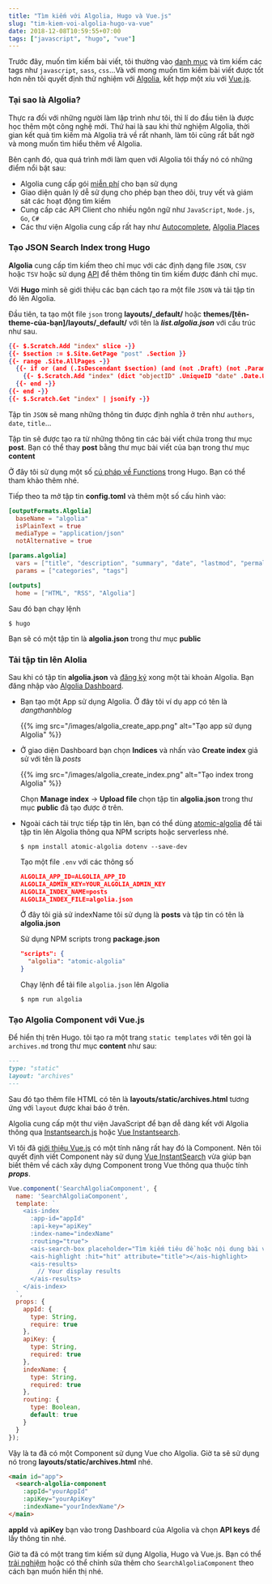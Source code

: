 ```yaml
---
title: "Tìm kiếm với Algolia, Hugo và Vue.js"
slug: "tim-kiem-voi-algolia-hugo-va-vue"
date: 2018-12-08T10:59:55+07:00
tags: ["javascript", "hugo", "vue"]
---
```


Trước đây, muốn tìm kiếm bài viết, tôi thường vào [danh mục](/tags) và tìm kiếm các tags như `javascript`, `sass`, `css`...Và với mong muốn tìm kiếm bài viết được tốt hơn nên tôi quyết định thử nghiệm với [Algolia](https://www.algolia.com/), kết hợp một xíu với [Vue.js](/blog/bat-dau-voi-vue/).

### Tại sao là Algolia?

Thực ra đối với những người làm lập trình như tôi, thì lí do đầu tiên là được học thêm một công nghệ mới. Thứ hai là sau khi thử nghiệm Algolia, thời gian kết quả tìm kiếm mà Algolia trả về rất nhanh, làm tôi cũng rất bất ngờ và mong muốn tìm hiểu thêm về Algolia. 

Bên cạnh đó, qua quá trình mới làm quen với Algolia tôi thấy nó có những điểm nổi bật sau:

- Algolia cung cấp gói [miễn phí](https://www.algolia.com/users/sign_up) cho bạn sử dụng
- Giao diện quản lý dễ sử dụng cho phép bạn theo dõi, truy vết và giám sát các hoạt động tìm kiếm
- Cung cấp các API Client cho nhiều ngôn ngữ như `JavaScript`, `Node.js`, `Go`, `C#`
- Các thư viện Algolia cung cấp rất hay như [Autocomplete](https://github.com/algolia/autocomplete.js), [Algolia Places](https://community.algolia.com/places/)

### Tạo JSON Search Index trong Hugo

**Algolia** cung cấp tìm kiếm theo chỉ mục với các định dạng file `JSON`, `CSV` hoặc `TSV` hoặc sử dụng [API](https://www.algolia.com/doc/api-reference/api-methods/) để thêm thông tin tìm kiếm được đánh chỉ mục.

Với **Hugo** mình sẽ giới thiệu các bạn cách tạo ra một file `JSON` và tải tập tin đó lên Algolia.

Đầu tiên, ta tạo một file `json` trong **layouts/_default/** hoặc **themes/[tên-theme-của-bạn]/layouts/_default/** với tên là ***list.algolia.json*** với cấu trúc như sau.

```json
{{- $.Scratch.Add "index" slice -}}
{{- $section := $.Site.GetPage "post" .Section }}
{{- range .Site.AllPages -}}
  {{- if or (and (.IsDescendant $section) (and (not .Draft) (not .Params.private))) $section.IsHome -}}
    {{- $.Scratch.Add "index" (dict "objectID" .UniqueID "date" .Date.UTC.Unix "description" .Description "dir" .Dir "expirydate" .ExpiryDate.UTC.Unix "fuzzywordcount" .FuzzyWordCount "keywords" .Keywords "kind" .Kind "lang" .Lang "lastmod" .Lastmod.UTC.Unix "permalink" .Permalink "publishdate" .PublishDate "readingtime" .ReadingTime "relpermalink" .RelPermalink "summary" .Summary "title" .Title "type" .Type "url" .URL "weight" .Weight "wordcount" .WordCount "section" .Section "tags" .Params.Tags "categories" .Params.Categories "authors" .Params.Authors)}}
  {{- end -}}
{{- end -}}
{{- $.Scratch.Get "index" | jsonify -}}
```

Tập tin `JSON` sẽ mang những thông tin được định nghĩa ở trên như `authors`, `date`, `title`...

Tập tin sẽ được tạo ra từ những thông tin các bài viết chứa trong thư mục **post**. Bạn có thể thay **post** bằng thư mục bài viết của bạn trong thư mục **content**

Ở đây tôi sử dụng một số [cú pháp về Functions](https://gohugo.io/categories/functions) trong Hugo. Bạn có thể tham khảo thêm nhé.

Tiếp theo ta mở tập tin **config.toml** và thêm một số cấu hình vào:

```toml
[outputFormats.Algolia]
  baseName = "algolia"
  isPlainText = true
  mediaType = "application/json"
  notAlternative = true

[params.algolia]
  vars = ["title", "description", "summary", "date", "lastmod", "permalink"]
  params = ["categories", "tags"]

[outputs]
  home = ["HTML", "RSS", "Algolia"]
```

Sau đó bạn chạy lệnh

```shell
$ hugo
```

Bạn sẽ có một tập tin là **algolia.json** trong thư mục **public**

### Tải tập tin lên Alolia

Sau khi có tập tin **algolia.json** và [đăng ký](https://www.algolia.com/users/sign_up) xong một tài khoản Algolia. Bạn đăng nhập vào [Algolia Dashboard](https://www.algolia.com/dashboard).

- Bạn tạo một App sử dụng Algolia. Ở đây tôi ví dụ app có tên là *dangthanhblog*

    {{% img src="/images/algolia_create_app.png" alt="Tạo app sử dụng Algolia" %}}

- Ở giao diện Dashboard bạn chọn **Indices** và nhấn vào **Create index** giả sử với tên là *posts*

    {{% img src="/images/algolia_create_index.png" alt="Tạo index trong Algolia" %}}

    Chọn **Manage index** -> **Upload file** chọn tập tin **algolia.json** trong thư mục **public** đã tạo được ở trên.

- Ngoài cách tải trực tiếp tập tin lên, bạn có thể dùng [atomic-algolia](https://www.npmjs.com/package/atomic-algolia) để tải tập tin lên Algolia thông qua NPM scripts hoặc serverless nhé.

    ```shell
    $ npm install atomic-algolia dotenv --save-dev
    ```

    Tạo một file `.env` với các thông số

    ```json
    ALGOLIA_APP_ID=ALGOLIA_APP_ID
    ALGOLIA_ADMIN_KEY=YOUR_ALGOLIA_ADMIN_KEY
    ALGOLIA_INDEX_NAME=posts
    ALGOLIA_INDEX_FILE=algolia.json
    ```

    Ở đây tôi giả sử indexName tôi sử dụng là **posts** và tập tin có tên là **algolia.json**

    Sử dụng NPM scripts trong **package.json**

    ```json
    "scripts": {
      "algolia": "atomic-algolia"
    }
    ```

    Chạy lệnh để tải file `algolia.json` lên Algolia

    ```sheel
    $ npm run algolia
    ```

### Tạo Algolia Component với Vue.js

Để hiển thị trên Hugo. tôi tạo ra một trang `static templates` với tên gọi là `archives.md` trong thư mục **content** như sau:

```markdown
---
type: "static"
layout: "archives"
---
```

Sau đó tạo thêm file HTML có tên là **layouts/static/archives.html** tương ứng với `layout` được khai báo ở trên.

Algolia cung cấp một thư viện JavaScript để bạn dễ dàng kết với Algolia thông qua [Instantsearch.js](https://community.algolia.com/instantsearch.js/) hoặc [Vue Instantsearch](https://v2--vue-instantsearch.netlify.com/getting-started/migration.html).

Vì tôi đã [giới thiệu Vue.js](/blog/bat-dau-voi-vue/) có một tính năng rất hay đó là Component. Nên tôi quyết định viết Component này sử dụng [Vue InstantSearch](https://v2--vue-instantsearch.netlify.com/getting-started/migration.html) vừa giúp bạn biết thêm về cách xây dựng Component trong Vue thông qua thuộc tính ***props***.

```javascript
Vue.component('SearchAlgoliaComponent', {
  name: 'SearchAlgoliaComponent',
  template: `
    <ais-index
      :app-id="appId"
      :api-key="apiKey"
      :index-name="indexName"
      :routing="true">
      <ais-search-box placeholder="Tìm kiếm tiêu đề hoặc nội dung bài viết..."></ais-search-box>
      <ais-highlight :hit="hit" attribute="title"></ais-highlight>
      <ais-results>
        // Your display results
      </ais-results>
    </ais-index>
  `,
  props: {
    appId: {
      type: String,
      require: true
    },
    apiKey: {
      type: String,
      required: true
    },
    indexName: {
      type: String,
      required: true
    },
    routing: {
      type: Boolean,
      default: true
    }
  }
});
```

Vậy là ta đã có một Component sử dụng Vue cho Algolia. Giờ ta sẽ sử dụng nó trong **layouts/static/archives.html** nhé.

```html
<main id="app">
  <search-algolia-component 
    :appId="yourAppId" 
    :apiKey="yourApiKey" 
    :indexName="yourIndexName"/>
</main>
```

**appId** và **apiKey** bạn vào trong Dashboard của Algolia và chọn **API keys** để lấy thông tin nhé.

Giờ ta đã có một trang tìm kiếm sử dụng Algolia, Hugo và Vue.js. Bạn có thể [trải nghiệm](/archives/) hoặc có thể chỉnh sửa thêm cho `SearchAlgoliaComponent` theo cách bạn muốn hiển thị nhé.
